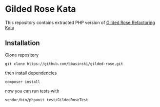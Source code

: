# Gilded Rose Kata
This repository contains extracted PHP version of [Gilded Rose Refactoring Kata](https://github.com/emilybache/GildedRose-Refactoring-Kata)

## Installation
Clone repository
```
git clone https://github.com/bbasinski/gilded-rose.git
```
then install dependencies
```
composer install
```
now you can run tests with
```
vendor/bin/phpunit test/GildedRoseTest
```
